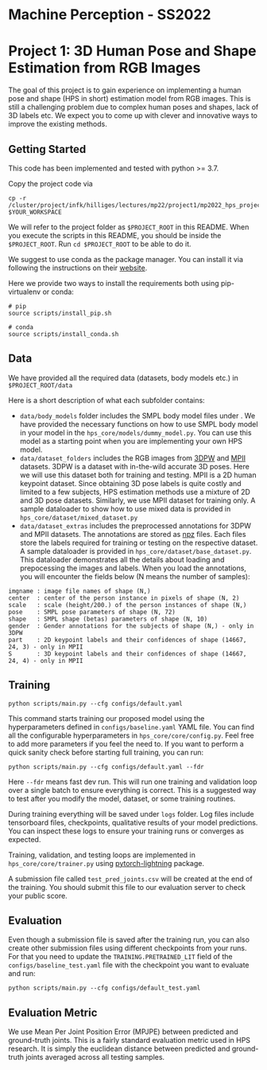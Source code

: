# Machine Perception - SS2022
# Project 1: 3D Human Pose and Shape Estimation from RGB Images

The goal of this project is to gain experience on implementing a human pose and shape (HPS in short) estimation model
from RGB images. This is still a challenging problem due to complex human poses and shapes, lack of 3D labels etc. We
expect you to come up with clever and innovative ways to improve the existing methods.

## Getting Started
This code has been implemented and tested with python >= 3.7.

Copy the project code via

```shell
cp -r /cluster/project/infk/hilliges/lectures/mp22/project1/mp2022_hps_project $YOUR_WORKSPACE
```

We will refer to the project folder as `$PROJECT_ROOT` in this README. When you execute the scripts in this README,
you should be inside the `$PROJECT_ROOT`. Run `cd $PROJECT_ROOT` to be able to do it.

We suggest to use conda as the package manager. You can install it via following the instructions on their 
[website](https://docs.conda.io/en/latest/miniconda.html).

Here we provide two ways to install the requirements both using pip-virtualenv or conda:

```shell
# pip
source scripts/install_pip.sh

# conda
source scripts/install_conda.sh
```

## Data

We have provided all the required data (datasets, body models etc.) in `$PROJECT_ROOT/data`

Here is a short description of what each subfolder contains:

- `data/body_models` folder includes the SMPL body model files under . We have provided the necessary functions
on how to use SMPL body model in your model in the `hps_core/models/dummy_model.py`. You can use this model as a 
starting point when you are implementing your own HPS model.
- `data/dataset_folders` includes the RGB images from [3DPW](https://virtualhumans.mpi-inf.mpg.de/3DPW) 
and [MPII](http://human-pose.mpi-inf.mpg.de/) datasets. 3DPW is a dataset with in-the-wild accurate 3D poses. Here we
will use this dataset both for training and testing. MPII is a 2D human keypoint dataset. 
Since obtaining 3D pose labels is
quite costly and limited to a few subjects, HPS estimation methods use a mixture of 2D and 3D pose datasets. Similarly,
we use MPII dataset for training only. A sample dataloader to show how to use mixed data is provided in 
`hps_core/dataset/mixed_dataset.py`
- `data/dataset_extras` includes the preprocessed annotations for 3DPW and MPII datasets. The annotations are stored
as [npz](https://numpy.org/doc/stable/reference/generated/numpy.savez.html) files. Each files store the labels required
for training or testing on the respective dataset. A sample dataloader is provided in `hps_core/dataset/base_dataset.py`.
This dataloader demonstrates all the details about loading and prepocessing the images and labels.
When you load the annotations, you will encounter the fields below 
(N means the number of samples):
```
imgname : image file names of shape (N,)
center  : center of the person instance in pixels of shape (N, 2)
scale   : scale (height/200.) of the person instances of shape (N,)
pose    : SMPL pose parameters of shape (N, 72)
shape   : SMPL shape (betas) parameters of shape (N, 10)
gender  : Gender annotations for the subjects of shape (N,) - only in 3DPW
part    : 2D keypoint labels and their confidences of shape (14667, 24, 3) - only in MPII
S       : 3D keypoint labels and their confidences of shape (14667, 24, 4) - only in MPII
```


## Training
```shell
python scripts/main.py --cfg configs/default.yaml
```

This command starts training our proposed model using the hyperparameters defined in `configs/baseline.yaml` YAML file. 
You can find all the configurable hyperparameters in `hps_core/core/config.py`. Feel free to add more parameters if you
feel the need to. If you want to perform a quick sanity check before starting full training, you can run:

```shell
python scripts/main.py --cfg configs/default.yaml --fdr
```

Here `--fdr` means fast dev run. This will run one training and validation loop over a single batch to ensure everything
is correct. This is a suggested way to test after you modify the model, dataset, or some training routines.

During training everything will be saved under `logs` folder. Log files include tensorboard files, checkpoints,
qualitative results of your model predictions. You can inspect these logs to ensure your training runs or converges 
as expected.

Training, validation, and testing loops are implemented in `hps_core/core/trainer.py` using 
[pytorch-lightning](https://www.pytorchlightning.ai/) package.

A submission file called `test_pred_joints.csv` will be created at the end of the training. You should submit this file
to our evaluation server to check your public score.

## Evaluation

Even though a submission file is saved after the training run, you can also create other submission files using different
checkpoints from your runs. For that you need to update the `TRAINING.PRETRAINED_LIT` field of the 
`configs/baseline_test.yaml` file with the checkpoint you want to evaluate and run:

```shell
python scripts/main.py --cfg configs/default_test.yaml
```

## Evaluation Metric

We use Mean Per Joint Position Error (MPJPE) between predicted and ground-truth joints. 
This is a fairly standard evaluation metric used in HPS research. 
It is simply the euclidean distance between predicted and ground-truth joints averaged
across all testing samples.
